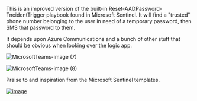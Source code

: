 This is an improved version of the built-in Reset-AADPassword-TncidentTrigger playbook found in Microsoft Sentinel.
It will find a "trusted" phone number belonging to the user in need of a temporary password, then SMS that password to them.

It depends upon Azure Communications and a bunch of other stuff that should be obvious when looking over the logic app.


![MicrosoftTeams-image (7)](https://user-images.githubusercontent.com/71527532/221435904-8c0ccc11-6e5a-4f95-ab1c-013bccf8e297.png)

![MicrosoftTeams-image (8)](https://user-images.githubusercontent.com/71527532/221435908-e55ca1ab-22cf-4d0b-af45-9ac603198bef.png)


Praise to and inspiration from the Microsoft Sentinel templates.

[![image](https://user-images.githubusercontent.com/71527532/221388116-3dfff954-fe6a-47ed-af08-13d7d4486c7b.png)](https://portal.azure.com/#create/Microsoft.Template/uri/[https://raw.githubusercontent.com/Sp0kane/MicrosoftSentinel/main/Playbooks/Reset-AADPassword-Send-SMS-TncidentTrigger/azuredeploy.json)
